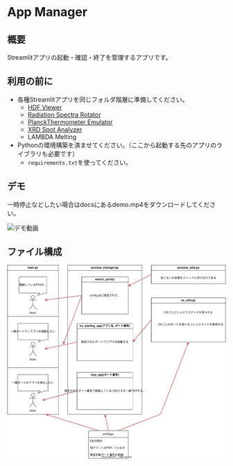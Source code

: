 # App Manager

## 概要

Streamlitアプリの起動・確認・終了を管理するアプリです。

## 利用の前に

- 各種Streamlitアプリを同じフォルダ階層に準備してください。
  - [HDF Viewer](https://github.com/ishizawa2468/HDFViewer)
  - [Radiation Spectra Rotator](https://github.com/ishizawa2468/RadiationSpectraRotator)
  - [PlanckThermometer Emulator](https://github.com/ishizawa2468/PlanckThermoEmulator)
  - [XRD Spot Analyzer](https://github.com/ishizawa2468/XRDSpotAnalyzer)
  - LAMBDA Melting
- Pythonの環境構築を済ませてください。（ここから起動する先のアプリのライブラリも必要です）
  - `requirements.txt`を使ってください。

## デモ

一時停止などしたい場合はdocsにあるdemo.mp4をダウンロードしてください。

![デモ動画](docs/demo.gif)


## ファイル構成

![メソッド依存図](docs/method_dependency.svg)
